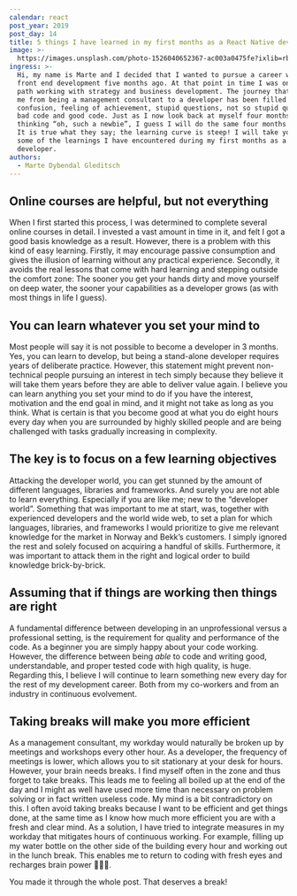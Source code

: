 ```yaml
---
calendar: react
post_year: 2019
post_day: 14
title: 5 things I have learned in my first months as a React Native developer
image: >-
  https://images.unsplash.com/photo-1526040652367-ac003a0475fe?ixlib=rb-1.2.1&ixid=eyJhcHBfaWQiOjEyMDd9&auto=format&fit=crop&w=2100&q=80
ingress: >-
  Hi, my name is Marte and I decided that I wanted to pursue a career within
  front end development five months ago. At that point in time I was on another
  path working with strategy and business development. The journey that has led
  me from being a management consultant to a developer has been filled with
  confusion, feeling of achievement, stupid questions, not so stupid questions,
  bad code and good code. Just as I now look back at myself four months ago
  thinking “oh, such a newbie”, I guess I will do the same four months from now.
  It is true what they say; the learning curve is steep! I will take you through
  some of the learnings I have encountered during my first months as a
  developer.
authors:
  - Marte Dybendal Gleditsch
---
```

## Online courses are helpful, but not everything

When I first started this process, I was determined to complete several online courses in detail. I invested a vast amount in time in it, and felt I got a good basis knowledge as a result. However, there is a problem with this kind of easy learning. Firstly, it may encourage passive consumption and gives the illusion of learning without any practical experience. Secondly, it avoids the real lessons that come with hard learning and stepping outside the comfort zone: The sooner you get your hands dirty and move yourself on deep water, the sooner your capabilities as a developer grows (as with most things in life I guess).

## You can learn whatever you set your mind to

Most people will say it is not possible to become a developer in 3 months. Yes, you can learn to develop, but being a stand-alone developer requires years of deliberate practice. However, this statement might prevent non-technical people pursuing an interest in tech simply because they believe it will take them years before they are able to deliver value again. I believe you can learn anything you set your mind to do if you have the interest, motivation and the end goal in mind, and it might not take as long as you think. What is certain is that you become good at what you do eight hours every day when you are surrounded by highly skilled people and are being challenged with tasks gradually increasing in complexity.

## The key is to focus on a few learning objectives

Attacking the developer world, you can get stunned by the amount of different languages, libraries and frameworks. And surely you are not able to learn everything. Especially if you are like me; new to the “developer world”. Something that was important to me at start, was, together with experienced developers and the world wide web, to set a plan for which languages, libraries, and frameworks I would prioritize to give me relevant knowledge for the market in Norway and Bekk’s customers. I simply ignored the rest and solely focused on acquiring a handful of skills. Furthermore, it was important to attack them in the right and logical order to build knowledge brick-by-brick.

## Assuming that if things are working then things are right

A fundamental difference between developing in an unprofessional versus a professional setting, is the requirement for quality and performance of the code. As a beginner you are simply happy about your code working. However, the difference between being _able_ to code and writing good, understandable, and proper tested code with high quality, is huge. Regarding this, I believe I will continue to learn something new every day for the rest of my development career. Both from my co-workers and from an industry in continuous evolvement. 

## Taking breaks will make you more efficient

As a management consultant, my workday would naturally be broken up by meetings and workshops every other hour. As a developer, the frequency of meetings is lower, which allows you to sit stationary at your desk for hours. However, your brain needs breaks. I find myself often in the zone and thus forget to take breaks. This leads me to feeling all boiled up at the end of the day and I might as well have used more time than necessary on problem solving or in fact written useless code. My mind is a bit contradictory on this. I often avoid taking breaks because I want to be efficient and get things done, at the same time as I know how much more efficient you are with a fresh and clear mind. As a solution, I have tried to integrate measures in my workday that mitigates hours of continuous working. For example, filling up my water bottle on the other side of the building every hour and working out in the lunch break. This enables me to return to coding with fresh eyes and recharges brain power 👀💪🏼. 

You made it through the whole post. That deserves a break!
